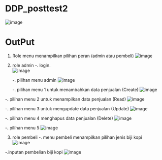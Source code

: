 # DDP_posttest2

![image](https://github.com/Nova-NF/DDP_posttest2/assets/144618201/8c607166-fbd2-4e7b-9948-d33d39e0f855)

# OutPut
1. Role menu
menampilkan pilihan peran (admin atau pembeli)
   ![image](https://github.com/Nova-NF/DDP_posttest2/assets/144618201/f9b8d895-5812-4dd4-aa8e-43d42ae6553e)

2. role admin
   -. login.<br>
![image](https://github.com/Nova-NF/DDP_posttest2/assets/144618201/6c1ab2f1-778d-4e8f-a37d-aafee8db30a1)

   -. pilihan menu admin
   ![image](https://github.com/Nova-NF/DDP_posttest2/assets/144618201/e3fa7836-0684-44a7-8647-8e1012d1867a)

   -. pilihan menu 1 untuk menambahkan data penjualan (Create)
   ![image](https://github.com/Nova-NF/DDP_posttest2/assets/144618201/9e459018-203e-47b1-8555-b0075fdddfce)

  -. pilihan menu 2 untuk menampilkan data penjualan (Read)
  ![image](https://github.com/Nova-NF/DDP_posttest2/assets/144618201/a0cba529-d2be-46eb-abe7-a377009f0ff3)

  -. pilihan menu 3 untuk mengupdate data penjualan (Update)
  ![image](https://github.com/Nova-NF/DDP_posttest2/assets/144618201/c3646ed5-c99c-4641-a9bb-277d9e23ccab)

  -. pilihan menu 4 menghapus data penjualan (Delete)
  ![image](https://github.com/Nova-NF/DDP_posttest2/assets/144618201/68d32e2f-f3e9-42df-bd77-b8fd495bfedb)

  -. pilihan menu 5 
  ![image](https://github.com/Nova-NF/DDP_posttest2/assets/144618201/fb5902c8-f885-4dc5-9973-00ad78792825)

  
3. role pembeli
  -. menu pembeli menampilkan pilihan jenis biji kopi
   ![image](https://github.com/Nova-NF/DDP_posttest2/assets/144618201/da18e3d4-84b2-4702-bd88-417685c51148)

  -.inputan pembelian biji kopi 
  ![image](https://github.com/Nova-NF/DDP_posttest2/assets/144618201/72a254b3-817b-4dbb-b07b-b34d11098a5b)
